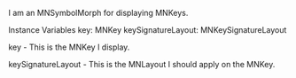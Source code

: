I am an MNSymbolMorph for displaying MNKeys.

Instance Variables
	key:						MNKey
	keySignatureLayout:		MNKeySignatureLayout

key
	- This is the MNKey I display.

keySignatureLayout
	- This is the MNLayout I should apply on the MNKey.
